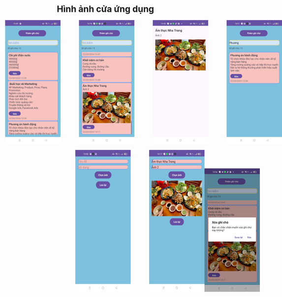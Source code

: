 # Hình ảnh cửa ứng dụng


<div style="display: flex; justify-content: center">
  <img src="image.png" alt="alt text" width="180" style="margin-left: 60px;"/>
  <img src="image-2.png" alt="alt text" width="180" style="margin-left: 60px;"/>
  <img src="image-1.png" alt="alt text" width="180" style="margin-left: 60px;"/>
   <img src="image-4.png" alt="alt text" width="180" style="margin-left: 60px;"/>
</div>
<div style="display: flex; justify-content: space-around; margin-top: 20px;">
  <img src="image-5.png" alt="alt text" width="180" style="margin-left: 60px;"/>
  <img src="image-6.png" alt="alt text" width="180" style="margin-left: 60px;"/>
  <img src="image-7.png" alt="alt text" width="180" style="margin-top: 60px;"/>
</div>

